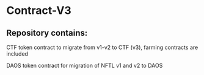 # Contract-V3

## Repository contains:

CTF token contract to migrate from v1-v2 to CTF (v3), farming contracts are included

DAOS token contract for migration of NFTL v1 and v2 to DAOS
